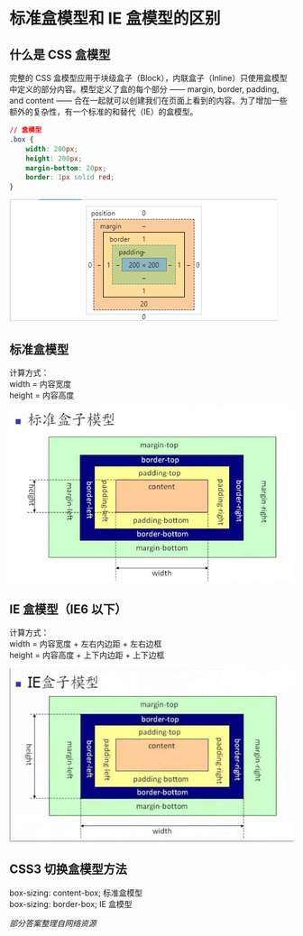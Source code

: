 # 标准盒模型和 IE 盒模型的区别

## 什么是 CSS 盒模型

完整的 CSS 盒模型应用于块级盒子（Block），内联盒子（Inline）只使用盒模型中定义的部分内容。模型定义了盒的每个部分 —— margin, border, padding, and content —— 合在一起就可以创建我们在页面上看到的内容。为了增加一些额外的复杂性，有一个标准的和替代（IE）的盒模型。

```css
// 盒模型
.box {
    width: 200px;
    height: 200px;
    margin-bottom: 20px;
    border: 1px solid red;
}
```
![avatar](../../assets/qs_css/css_1.png)

## 标准盒模型

计算方式：  
width = 内容宽度  
height = 内容高度  

![avatar](../../assets/qs_css/css_3.png)

## IE 盒模型（IE6 以下）

计算方式：  
width = 内容宽度 + 左右内边距 + 左右边框  
height = 内容高度 + 上下内边距 + 上下边框  

![avatar](../../assets/qs_css/css_2.png)

## CSS3 切换盒模型方法

box-sizing: content-box; 标准盒模型  
box-sizing: border-box; IE 盒模型

*部分答案整理自网络资源*